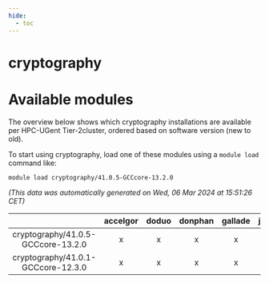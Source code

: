 ```yaml
---
hide:
  - toc
---
```


cryptography
============

# Available modules


The overview below shows which cryptography installations are available per HPC-UGent Tier-2cluster, ordered based on software version (new to old).

To start using cryptography, load one of these modules using a `module load` command like:

```shell
module load cryptography/41.0.5-GCCcore-13.2.0
```

*(This data was automatically generated on Wed, 06 Mar 2024 at 15:51:26 CET)*  

| |accelgor|doduo|donphan|gallade|joltik|skitty|
| :---: | :---: | :---: | :---: | :---: | :---: | :---: |
|cryptography/41.0.5-GCCcore-13.2.0|x|x|x|x|x|x|
|cryptography/41.0.1-GCCcore-12.3.0|x|x|x|x|x|x|
